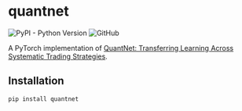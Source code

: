 # quantnet

![PyPI - Python Version](https://img.shields.io/pypi/pyversions/quantnet)
![GitHub](https://img.shields.io/github/license/alexandrebrilhante/quantnet)

A PyTorch implementation of [QuantNet: Transferring Learning Across Systematic Trading Strategies](https://arxiv.org/abs/2004.03445).

## Installation
```bash
pip install quantnet
```
